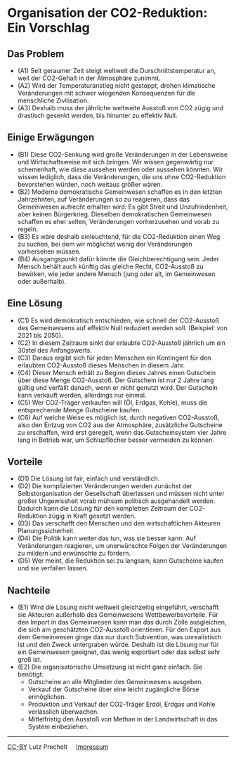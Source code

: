 
# Organisation der CO2-Reduktion: Ein Vorschlag

## Das Problem

- (A1) Seit geraumer Zeit steigt weltweit die Durschnittstemperatur an,
  weil der CO2-Gehalt in der Atmosphäre zunimmt.
- (A2) Wird der Temperaturanstieg nicht gestoppt, 
  drohen klimatische Veränderungen mit schwer wiegenden Konsequenzen 
  für die menschliche Zivilisation.
- (A3) Deshalb muss der jährliche weltweite Ausstoß von CO2 zügig und drastisch
  gesenkt werden, bis hinunter zu effektiv Null.

## Einige Erwägungen

- (B1) Diese CO2-Senkung wird große Veränderungen in der Lebensweise und
  Wirtschaftsweise mit sich bringen.
  Wir wissen gegenwärtig nur schemenhaft, wie diese aussehen werden oder
  aussehen könnten.
  Wir wissen lediglich, dass die Veränderungen, die uns ohne CO2-Reduktion
  bevorstehen würden, noch weitaus größer wären.
- (B2) Moderne demokratische Gemeinwesen schaffen es in den letzten Jahrzehnten,
  auf Veränderungen so zu reagieren, dass das Gemeinwesen aufrecht erhalten
  wird: Es gibt Streit und Unzufriedenheit, aber keinen Bürgerkrieg.
  Dieselben demokratischen Gemeinwesen schaffen es eher selten,
  Veränderungen vorherzusehen und vorab zu regeln.
- (B3) Es wäre deshalb einleuchtend, 
  für die CO2-Reduktion einen Weg zu suchen,
  bei dem wir möglichst wenig der Veränderungen vorhersehen müssen.
- (B4) Ausgangspunkt dafür könnte die Gleichberechtigung sein:
  Jeder Mensch behält auch künftig das gleiche Recht, CO2-Ausstoß zu bewirken,
  wie jeder andere Mensch (jung oder alt, im Gemeinwesen oder außerhalb).


## Eine Lösung

- (C1) Es wird demokratisch entschieden, wie schnell der CO2-Ausstoß des
  Gemeinwesens auf effektiv Null reduziert werden soll.
  (Beispiel: von 2021 bis 2050).
- (C2) In diesem Zeitraum sinkt der erlaubte CO2-Ausstoß jährlich um
  ein 30stel des Anfangswerts.
- (C3) Daraus ergibt sich für jeden Menschen ein Kontingent für den
  erlaubten CO2-Ausstoß dieses Menschen in diesem Jahr.
- (C4) Dieser Mensch erhält zu Beginn dieses Jahres einen Gutschein über diese
  Menge CO2-Ausstoß. 
  Der Gutschein ist nur 2 Jahre lang gültig und
  verfällt danach, wenn er nicht genutzt wird.
  Der Gutschein kann verkauft werden, allerdings nur einmal.
- (C5) Wer CO2-Träger verkaufen will (Öl, Erdgas, Kohle), muss die entsprechende
  Menge Gutscheine kaufen.
- (C6) Auf welche Weise es möglich ist, durch negativen CO2-Ausstoß, 
  also den Entzug von CO2 aus der Atmosphäre,
  zusätzliche Gutscheine zu erschaffen, wird erst geregelt,
  wenn das Gutscheinsystem vier Jahre lang in Betrieb war,
  um Schlupflöcher besser vermeiden zu können.


## Vorteile

- (D1) Die Lösung ist fair, einfach und verständlich.
- (D2) Die komplizierten Veränderungen werden zunächst der Selbstorganisation
  der Gesellschaft überlassen und müssen nicht unter großer Ungewissheit
  vorab mühsam politisch ausgehandelt werden.
  Dadurch kann die Lösung für den kompletten Zeitraum der CO2-Reduktion
  zügig in Kraft gesetzt werden.
- (D3) Das verschafft den Menschen und den wirtschaftlichen Akteuren 
  Planungssicherheit.
- (D4) Die Politik kann weiter das tun, was sie besser kann:
  Auf Veränderungen reagieren, um unerwünschte Folgen der Veränderungen
  zu mildern und erwünschte zu fördern.
- (D5) Wer meint, die Reduktion sei zu langsam, kann Gutscheine kaufen
  und sie verfallen lassen.


## Nachteile

- (E1) Wird die Lösung nicht weltweit gleichzeitig eingeführt, verschafft sie
  Akteuren außerhalb des Gemeinwesens Wettbewerbsvorteile.
  Für den Import in das Gemeinwesen kann man das durch Zölle ausgleichen,
  die sich am geschätzten CO2-Ausstoß orientieren.
  Für den Export aus dem Gemeinwesen ginge das nur durch Subvention,
  was unrealistisch ist und den Zweck untergraben würde.
  Deshalb ist die Lösung nur für ein Gemeinwesen geeignet, das wenig
  exportiert oder das selbst sehr groß ist.
- (E2) Die organisatorische Umsetzung ist nicht ganz einfach. Sie benötigt:
  - Gutscheine an alle Mitglieder des Gemeinwesens ausgeben.
  - Verkauf der Gutscheine über eine leicht zugängliche Börse ermöglichen.
  - Produktion und Verkauf der CO2-Träger Erdöl, Erdgas und Kohle
    verlässlich überwachen.
  - Mittelfristig den Ausstoß von Methan in der Landwirtschaft in das
    System einbeziehen.

-------------------------------------------------------------------------------

[CC-BY](https://creativecommons.org/licenses/by/4.0/deed.de) Lutz Prechelt
&nbsp;&nbsp;&nbsp;
[Impressum](/impressum.md)
